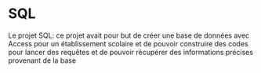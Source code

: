# SQL
Le projet SQL: ce projet avait pour but de créer une base de données avec Access pour un établissement scolaire et de pouvoir construire des codes pour lancer des requêtes et de pouvoir récupérer des informations précises provenant de la base
